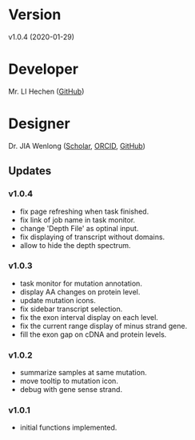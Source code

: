 # Version
v1.0.4 (2020-01-29)

# Developer
Mr. LI Hechen ([GitHub](https://github.com/lhc70000))

# Designer
Dr. JIA Wenlong ([Scholar](https://scholar.google.com.hk/citations?user=eupQCQEAAAAJ), [ORCID](https://orcid.org/0000-0002-7136-9919), [GitHub](https://github.com/Nobel-Justin))

## Updates

### v1.0.4
   - fix page refreshing when task finished.
   - fix link of job name in task monitor.
   - change 'Depth File' as optinal input.
   - fix displaying of transcript without domains.
   - allow to hide the depth spectrum.

### v1.0.3
   - task monitor for mutation annotation.
   - display AA changes on protein level.
   - update mutation icons.
   - fix sidebar transcript selection.
   - fix the exon interval display on each level.
   - fix the current range display of minus strand gene.
   - fill the exon gap on cDNA and protein levels.

### v1.0.2
   - summarize samples at same mutation.
   - move tooltip to mutation icon.
   - debug with gene sense strand.

### v1.0.1
   - initial functions implemented.
